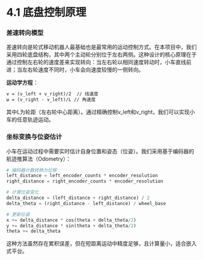 # 4.1 底盘控制原理

### 差速转向模型

差速转向是轮式移动机器人最基础也是最常用的运动控制方式。在本项目中，我们采用四轮底盘结构，其中两个主动轮分别位于左右两侧。这种设计的核心原理在于通过控制左右轮的速度差来实现转向：当左右轮以相同速度转动时，小车直线前进；当左右轮速度不同时，小车会向速度较慢的一侧转向。

**运动学方程**：

```markdown
v = (v_left + v_right)/2  // 线速度
ω = (v_right - v_left)/L // 角速度
```

其中L为轮距（左右轮中心距离）。通过精确控制v_left和v_right，我们可以实现小车的任意轨迹运动。

### 坐标变换与位姿估计

小车在运动过程中需要实时估计自身位置和姿态（位姿）。我们采用基于编码器的航迹推算法（Odometry）：

```python
# 编码器计数转换为位移
left_distance = left_encoder_counts * encoder_resolution
right_distance = right_encoder_counts * encoder_resolution

# 计算位姿变化
delta_distance = (left_distance + right_distance) / 2
delta_theta = (right_distance - left_distance) / wheel_base

# 更新位姿
x += delta_distance * cos(theta + delta_theta/2)
y += delta_distance * sin(theta + delta_theta/2)
theta += delta_theta
```

这种方法虽然存在累积误差，但在短距离运动中精度足够，且计算量小，适合嵌入式平台。